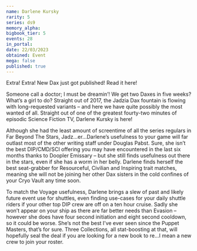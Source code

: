 ```yaml
---
name: Darlene Kursky
rarity: 5
series: ds9
memory_alpha:
bigbook_tier: 5
events: 28
in_portal:
date: 22/03/2023
obtained: Event
mega: false
published: true
---
```


Extra! Extra! New Dax just got published! Read it here! 

Someone call a doctor; I must be dreamin’! We get two Daxes in five weeks?  What’s a girl to do?  Straight out of 2017, the Jadzia Dax fountain is flowing with long-requested variants – and here we have quite possibly the most wanted of all.  Straight out of one of the greatest fourty-two minutes of episodic Science Fiction TV, Darlene Kursky is here!

Although she had the least amount of screentime of all the series regulars in Far Beyond The Stars, Jadz...er...Darlene’s usefulness to your game will far outlast most of the other writing staff under Douglas Pabst.  Sure, she isn’t the best DIP/CMD/SCI offering you may have encountered in the last six months thanks to Doopler Emissary – but she still finds usefulness out there in the stars, even if she has a worm in her belly.  Darlene finds herself the best seat-grabber for Resourceful, Civilian and Inspiring trait matches, meaning she will not be joining her other Dax sisters in the cold confines of your Cryo Vault any time soon.

To match the Voyage usefulness, Darlene brings a slew of past and likely future event use for shuttles, even finding use-cases for your daily shuttle riders if your other top DIP crew are off on a ten hour cruise.  Sadly she won’t appear on your ship as there are far better needs than Evasion – however she does have four second initiation and eight second cooldown, so it could be worse.  She’s not the best I’ve ever seen since the Puppet Masters, that’s for sure. Three Collections, all stat-boosting at that, will hopefully seal the deal if you are looking for a new book to re...I mean a new crew to join your roster.
